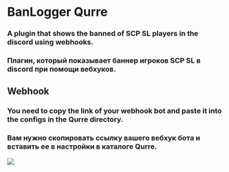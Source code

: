 # BanLogger Qurre
### A plugin that shows the banned of SCP SL players in the discord using webhooks.
### Плагин, который показывает баннер игроков SCP SL в discord при помощи вебхуков.
## Webhook
### You need to copy the link of your webhook bot and paste it into the configs in the Qurre directory.
### Вам нужно скопировать ссылку вашего вебхук бота и вставить ее в настройки в каталоге Qurre.
![](https://github.com/KoT0XleB/BanLogger/blob/main/Discord.png?raw=true)
